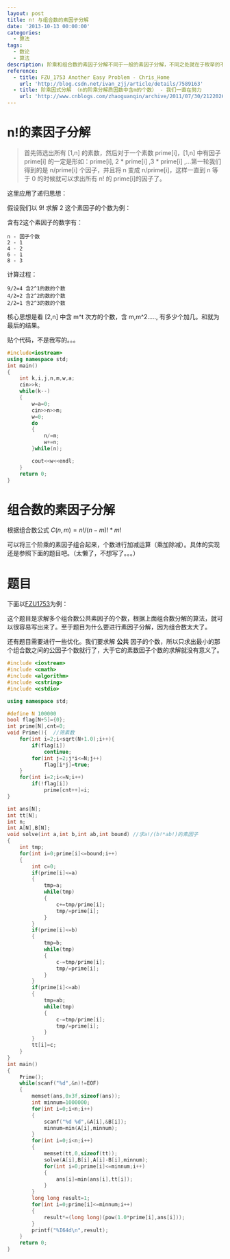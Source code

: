 ```yaml
---
layout: post
title: n! 与组合数的素因子分解
date: '2013-10-13 00:00:00'
categories:
  - 算法
tags:
  - 数论
  - 算法
description: 阶乘和组合数的素因子分解不同于一般的素因子分解，不同之处就在于枚举的不是每个数的所有素因子，而是每个素因子包含哪些数。
reference:
  - title: FZU_1753 Another Easy Problem - Chris_Home
    url: 'http://blog.csdn.net/ivan_zjj/article/details/7589163'
  - title: 阶乘因式分解 （n的阶乘分解质因数中含m的个数） - 我们一直在努力
    url: 'http://www.cnblogs.com/zhaoguanqin/archive/2011/07/30/2122026.html'
---
```


# n!的素因子分解

> 首先筛选出所有 [1,n] 的素数，然后对于一个素数 prime[i]，[1,n] 中有因子 prime[i] 的一定是形如：prime[i], 2 * prime[i] ,3 * prime[i] ,...第一轮我们得到的是 n/prime[i] 个因子，并且将 n 变成 n/prime[i]，这样一直到 n 等于 0 的时候就可以求出所有 n! 的 prime[i]的因子了。

这里应用了递归思想：

假设我们以 9! 求解 2 这个素因子的个数为例：

含有2这个素因子的数字有：

```
n - 因子个数
2 - 1
4 - 2
6 - 1
8 - 3
```

计算过程：

```
9/2=4 含2^1的数的个数
4/2=2 含2^2的数的个数
2/2=1 含2^3的数的个数
```

核心思想是看 [2,n] 中含 m^t 次方的个数，含 m,m^2....., 有多少个加几。和就为最后的结果。

贴个代码，不是我写的。。。

```cpp
#include<iostream>
using namespace std;
int main()
{
    int k,i,j,n,m,w,a;
    cin>>k;
    while(k--)
    {
        w=a=0;
        cin>>n>>m;
        w=0;
        do
        {
            n/=m;
            w+=n;
        }while(n);

        cout<<w<<endl;
    }
    return 0;
}
```

# 组合数的素因子分解

根据组合数公式 $C( n , m ) = n! / ( n- m )! * m!$

可以将三个阶乘的素因子组合起来，个数进行加减运算（乘加除减）。具体的实现还是参照下面的题目吧。（太懒了，不想写了。。。）

# 题目

下面以[FZU1753](http://acm.fzu.edu.cn/problem.php?pid=1753)为例：

这个题目是求解多个组合数公共素因子的个数，根据上面组合数分解的算法，就可以很容易写出来了。至于题目为什么要进行素因子分解，因为组合数太大了。

还有题目需要进行一些优化。我们要求解 **公共** 因子的个数，所以只求出最小的那个组合数之间的公因子个数就行了，大于它的素数因子个数的求解就没有意义了。

```cpp
#include <iostream>
#include <cmath>
#include <algorithm>
#include <cstring>
#include <cstdio>

using namespace std;

#define N 100000
bool flag[N+5]={0};
int prime[N],cnt=0;
void Prime(){  //筛素数
    for(int i=2;i<sqrt(N+1.0);i++){
        if(flag[i])
            continue;
        for(int j=2;j*i<=N;j++)
            flag[i*j]=true;
    }
    for(int i=2;i<=N;i++)
        if(!flag[i])
            prime[cnt++]=i;
}

int ans[N];
int tt[N];
int n;
int A[N],B[N];
void solve(int a,int b,int ab,int bound) //求a!/(b!*ab!)的素因子
{
    int tmp;
    for(int i=0;prime[i]<=bound;i++)
    {
        int c=0;
        if(prime[i]<=a)
        {
            tmp=a;
            while(tmp)
            {
                c+=tmp/prime[i];
                tmp/=prime[i];
            }
        }
        if(prime[i]<=b)
        {
            tmp=b;
            while(tmp)
            {
                c-=tmp/prime[i];
                tmp/=prime[i];
            }
        }
        if(prime[i]<=ab)
        {
            tmp=ab;
            while(tmp)
            {
                c-=tmp/prime[i];
                tmp/=prime[i];
            }
        }
        tt[i]=c;
    }
}
int main()
{
    Prime();
    while(scanf("%d",&n)!=EOF)
    {
        memset(ans,0x3f,sizeof(ans));
        int minnum=1000000;
        for(int i=0;i<n;i++)
        {
            scanf("%d %d",&A[i],&B[i]);
            minnum=min(A[i],minnum);
        }
        for(int i=0;i<n;i++)
        {
            memset(tt,0,sizeof(tt));
            solve(A[i],B[i],A[i]-B[i],minnum);
            for(int i=0;prime[i]<=minnum;i++)
            {
                ans[i]=min(ans[i],tt[i]);
            }
        }
        long long result=1;
        for(int i=0;prime[i]<=minnum;i++)
        {
            result*=(long long)(pow(1.0*prime[i],ans[i]));
        }
        printf("%I64d\n",result);
    }
    return 0;
}
```
